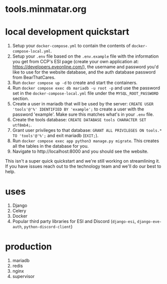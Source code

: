 # tools.minmatar.org

# local development quickstart
1. Setup your `docker-compose.yml` to contain the contents of `docker-compose-local.yml`.
2. Setup your `.env` file based on the `.env.example` file with the information you get from CCP's ESI page (create your own application at: https://developers.eveonline.com/), the username and password you'd like to use for the website database, and the auth database password from BearThatCares.
3. Run `docker compose up -d` to create and start the containers.
4. Run `docker compose exec db mariadb -u root -p` and use the password set in the `docker-compose-local.yml` file under the `MYSQL_ROOT_PASSWORD` section.
5. Create a user in mariadb that will be used by the server: `CREATE USER 'tools'@'%' IDENTIFIED BY 'example';` to create a user with the password 'example'. Make sure this matches what's in your `.env` file.
6. Create the tools database: `CREATE DATABASE tools CHARACTER SET utf8mb4;`.
7. Grant user privileges to that database: `GRANT ALL PRIVILEGES ON tools.* TO 'tools'@'%';` and exit mariadb (`EXIT;`).
8. Run `docker compose exec app python3 manage.py migrate`. This creates all the tables in the database for you.
9. Navigate to http://localhost:8000 and you should see the website.

This isn't a super quick quickstart and we're still working on streamlining it. If you have issues reach out to the technology team and we'll do our best to help.

# uses
1. Django
2. Celery
3. Docker
4. Popular third party libraries for ESI and Discord (`django-esi`, `django-eve-auth`, `python-discord-client`)

# production
1. mariadb
2. redis 
3. nginx
4. supervisor 